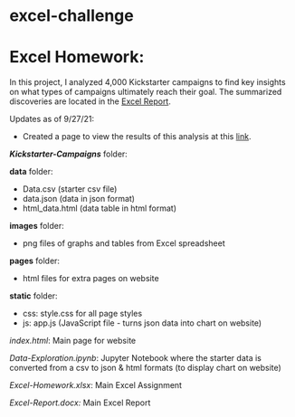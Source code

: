 # excel-challenge
# Excel Homework: 
In this project, I analyzed 4,000 Kickstarter campaigns to find key insights on what types of campaigns ultimately reach their goal. The summarized discoveries are located in the [Excel Report](./Excel-Report.docx).

Updates as of 9/27/21:
- Created a page to view the results of this analysis at this [link](https://juliabrunett.github.io/excel-challenge/Kickstarter-Campaigns/index.html).

***Kickstarter-Campaigns*** folder:

**data** folder:
- Data.csv (starter csv file)
- data.json (data in json format)
- html_data.html (data table in html format)

**images** folder:
- png files of graphs and tables from Excel spreadsheet

**pages** folder:
- html files for extra pages on website

**static** folder:
- css: style.css for all page styles
- js: app.js (JavaScript file - turns json data into chart on website)

*index.html*: Main page for website

*Data-Exploration.ipynb*: Jupyter Notebook where the starter data is converted from a csv to json & html formats (to display chart on website)

*Excel-Homework.xlsx*: Main Excel Assignment

*Excel-Report.docx:* Main Excel Report
